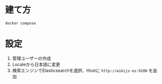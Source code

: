 # 建て方

```
docker compose
```

# 設定

1. 管理ユーザーの作成
2. Localeから日本語に変更
3. 検索エンジンでElasticsearchを選択、Hostに `http://wikijs-es:9200` を追加